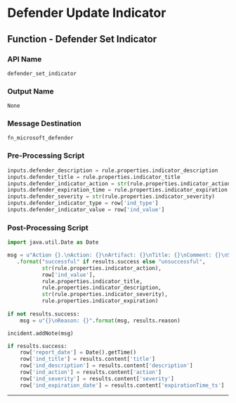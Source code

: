 <!--
    DO NOT MANUALLY EDIT THIS FILE
    THIS FILE IS AUTOMATICALLY GENERATED WITH resilient-circuits codegen
-->

# Defender Update Indicator

## Function - Defender Set Indicator

### API Name
`defender_set_indicator`

### Output Name
`None`

### Message Destination
`fn_microsoft_defender`

### Pre-Processing Script
```python
inputs.defender_description = rule.properties.indicator_description
inputs.defender_title = rule.properties.indicator_title
inputs.defender_indicator_action = str(rule.properties.indicator_action)
inputs.defender_expiration_time = rule.properties.indicator_expiration
inputs.defender_severity = str(rule.properties.indicator_severity)
inputs.defender_indicator_type = row['ind_type']
inputs.defender_indicator_value = row['ind_value']
```

### Post-Processing Script
```python
import java.util.Date as Date

msg = u"Action {}.\nAction: {}\nArtifact: {}\nTitle: {}\nComment: {}\nSeverity: {}\nExpiration: {}"\
   .format("successful" if results.success else "unsuccessful",
           str(rule.properties.indicator_action),
           row['ind_value'],
           rule.properties.indicator_title,
           rule.properties.indicator_description,
           str(rule.properties.indicator_severity),
           rule.properties.indicator_expiration)
           
if not results.success:
    msg = u"{}\nReason: {}".format(msg, results.reason)

incident.addNote(msg)

if results.success:
    row['report_date'] = Date().getTime()
    row['ind_title'] = results.content['title']
    row['ind_description'] = results.content['description']
    row['ind_action'] = results.content['action']
    row['ind_severity'] = results.content['severity']
    row['ind_expiration_date'] = results.content['expirationTime_ts']

```

---

